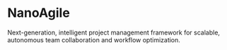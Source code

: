 # NanoAgile
Next-generation, intelligent project management framework for scalable, autonomous team collaboration and workflow optimization.
